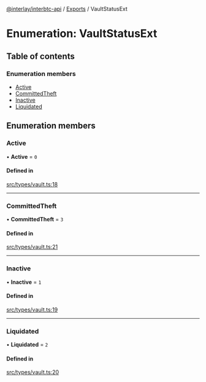 [@interlay/interbtc-api](/README.md) / [Exports](/modules.md) / VaultStatusExt

# Enumeration: VaultStatusExt

## Table of contents

### Enumeration members

- [Active](/enums/VaultStatusExt.md#active)
- [CommittedTheft](/enums/VaultStatusExt.md#committedtheft)
- [Inactive](/enums/VaultStatusExt.md#inactive)
- [Liquidated](/enums/VaultStatusExt.md#liquidated)

## Enumeration members

### <a id="active" name="active"></a> Active

• **Active** = `0`

#### Defined in

[src/types/vault.ts:18](https://github.com/interlay/interbtc-api/blob/b81f698/src/types/vault.ts#L18)

___

### <a id="committedtheft" name="committedtheft"></a> CommittedTheft

• **CommittedTheft** = `3`

#### Defined in

[src/types/vault.ts:21](https://github.com/interlay/interbtc-api/blob/b81f698/src/types/vault.ts#L21)

___

### <a id="inactive" name="inactive"></a> Inactive

• **Inactive** = `1`

#### Defined in

[src/types/vault.ts:19](https://github.com/interlay/interbtc-api/blob/b81f698/src/types/vault.ts#L19)

___

### <a id="liquidated" name="liquidated"></a> Liquidated

• **Liquidated** = `2`

#### Defined in

[src/types/vault.ts:20](https://github.com/interlay/interbtc-api/blob/b81f698/src/types/vault.ts#L20)
